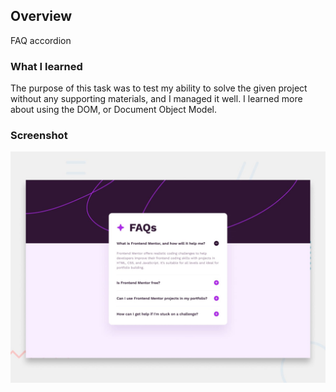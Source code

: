 ## Overview

FAQ accordion

### What I learned

The purpose of this task was to test my ability to solve the given project without any supporting materials, and I managed it well. I learned more about using the DOM, or Document Object Model.

### Screenshot

![](assets/images/desktop-preview.jpg)